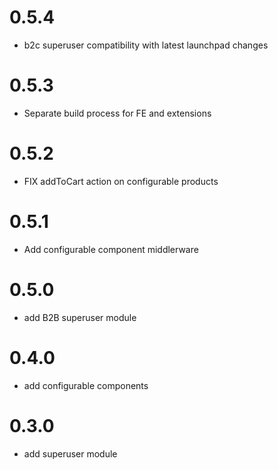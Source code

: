 # 0.5.4
- b2c superuser compatibility with latest launchpad changes
# 0.5.3
- Separate build process for FE and extensions 
# 0.5.2
- FIX addToCart action on configurable products
# 0.5.1
- Add configurable component middlerware
# 0.5.0
- add B2B superuser module
# 0.4.0
- add configurable components
# 0.3.0
- add superuser module